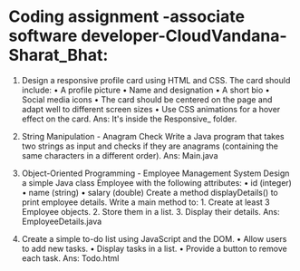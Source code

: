 # Coding assignment -associate software developer-CloudVandana-Sharat_Bhat:
1. Design a responsive profile card using HTML and CSS. The card should include:
        • A profile picture
        • Name and designation
        • A short bio
        • Social media icons
        • The card should be centered on the page and adapt well to different screen sizes
        • Use CSS animations for a hover effect on the card.
Ans: It's inside the Responsive_ folder.

2. String Manipulation - Anagram Check
    Write a Java program that takes two strings as input and checks if they are anagrams (containing the same characters in a different order).
Ans: Main.java

3. Object-Oriented Programming - Employee Management System
        Design a simple Java class Employee with the following attributes:
                • id (integer)
                • name (string)
                • salary (double)
        Create a method displayDetails() to print employee details. Write a main method to:
                1. Create at least 3 Employee objects.
                2. Store them in a list.
                3. Display their details.
Ans: EmployeeDetails.java

4. Create a simple to-do list using JavaScript and the DOM.
        • Allow users to add new tasks.
        • Display tasks in a list.
        • Provide a button to remove each task.
Ans: Todo.html
